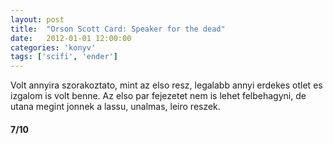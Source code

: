 ```yaml
---
layout: post
title:  "Orson Scott Card: Speaker for the dead"
date:   2012-01-01 12:00:00
categories: 'konyv'
tags: ['scifi', 'ender']
---
```


Volt annyira szorakoztato, mint az elso resz, legalabb annyi erdekes otlet es izgalom is volt benne. Az elso par fejezetet nem is lehet felbehagyni, de utana megint jonnek a lassu, unalmas, leiro reszek.

<h4>7/10</h4>